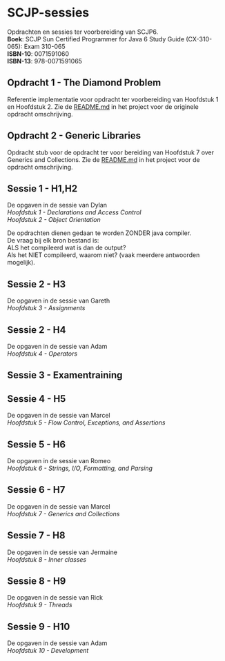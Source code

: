 SCJP-sessies
==============
Opdrachten en sessies ter voorbereiding van SCJP6.  
__Boek__: SCJP Sun Certified Programmer for Java 6 Study Guide (CX-310-065): Exam 310-065  
__ISBN-10__: 0071591060  
__ISBN-13__: 978-0071591065  

Opdracht 1 - The Diamond Problem
--------------------------------
Referentie implementatie voor opdracht ter voorbereiding van Hoofdstuk 1 en Hoofdstuk 2.
Zie de [README.md](https://github.com/akkerman/SCJP-sessies/blob/master/Opdracht%201%20-%20The%20Diamond%20Problem/README.md)
in het project voor de originele opdracht omschrijving.

Opdracht 2 - Generic Libraries
------------------------------
Opdracht stub voor de opdracht ter voor bereiding van Hoofdstuk 7 over Generics and Collections.
Zie de [README.md](https://github.com/akkerman/SCJP-sessies/blob/master/Opdracht%202%20-%20Generic%20Libraries/README.md)
in het project voor de opdracht omschrijving.


Sessie 1 - H1,H2
-------------------
De opgaven in de sessie van Dylan  
*Hoofdstuk 1 - Declarations and Access Control*  
*Hoofdstuk 2 - Object Orientation*  

De opdrachten dienen gedaan te worden ZONDER java compiler.  
De vraag bij elk bron bestand is:  
ALS het compileerd wat is dan de output?  
Als het NIET compileerd, waarom niet? (vaak meerdere antwoorden mogelijk).  

Sessie 2 - H3
-------------
De opgaven in de sessie van Gareth  
*Hoofdstuk 3 - Assignments*

Sessie 2 - H4
-------------
De opgaven in de sessie van Adam  
*Hoofdstuk 4 - Operators*

Sessie 3 - Examentraining 
-------------------------

Sessie 4 - H5  
-------------
De opgaven in de sessie van Marcel  
*Hoofdstuk 5 - Flow Control, Exceptions, and Assertions*

Sessie 5 - H6
-------------
De opgaven in de sessie van Romeo  
*Hoofdstuk 6 - Strings, I/O, Formatting, and Parsing*

Sessie 6 - H7
-------------
De opgaven in de sessie van Marcel  
*Hoofdstuk 7 - Generics and Collections*

Sessie 7 - H8
-------------
De opgaven in de sessie van Jermaine  
*Hoofdstuk 8 - Inner classes*

Sessie 8 - H9
-------------
De opgaven in de sessie van Rick  
*Hoofdstuk 9 - Threads*  

Sessie 9 - H10
--------------
De opgaven in de sessie van Adam  
*Hoofdstuk 10 - Development*  
